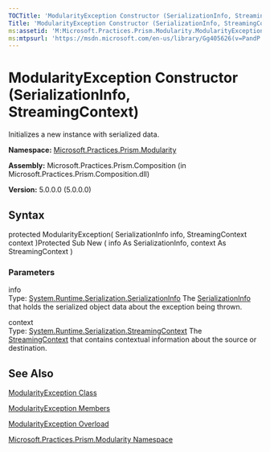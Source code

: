 ```yaml
---
TOCTitle: 'ModularityException Constructor (SerializationInfo, StreamingContext)'
Title: 'ModularityException Constructor (SerializationInfo, StreamingContext) (Microsoft.Practices.Prism.Modularity)'
ms:assetid: 'M:Microsoft.Practices.Prism.Modularity.ModularityException.\#ctor(System.Runtime.Serialization.SerializationInfo,System.Runtime.Serialization.StreamingContext)'
ms:mtpsurl: 'https://msdn.microsoft.com/en-us/library/Gg405626(v=PandP.50)'
---
```



# ModularityException Constructor (SerializationInfo, StreamingContext)

Initializes a new instance with serialized data.

**Namespace:** [Microsoft.Practices.Prism.Modularity](https://msdn.microsoft.com/library/microsoft.practices.prism.modularity)
**Assembly:** Microsoft.Practices.Prism.Composition (in Microsoft.Practices.Prism.Composition.dll)

**Version:** 5.0.0.0 (5.0.0.0)

## Syntax

protected ModularityException( SerializationInfo info, StreamingContext context )Protected Sub New ( info As SerializationInfo, context As StreamingContext )

### Parameters

info  
Type: [System.Runtime.Serialization.SerializationInfo](http://msdn.microsoft.com/en-us/library/a9b6042e)
The [SerializationInfo](http://msdn.microsoft.com/en-us/library/a9b6042e) that holds the serialized object data about the exception being thrown.

context  
Type: [System.Runtime.Serialization.StreamingContext](http://msdn.microsoft.com/en-us/library/t16abws5)
The [StreamingContext](http://msdn.microsoft.com/en-us/library/t16abws5) that contains contextual information about the source or destination.

## See Also

[ModularityException Class](https://msdn.microsoft.com/library/microsoft.practices.prism.modularity.modularityexception)

[ModularityException Members](https://msdn.microsoft.com/allmembers.t:microsoft.practices.prism.modularity.modularityexception)

[ModularityException Overload](https://msdn.microsoft.com/overload:microsoft.practices.prism.modularity.modularityexception.)

[Microsoft.Practices.Prism.Modularity Namespace](https://msdn.microsoft.com/library/microsoft.practices.prism.modularity)

